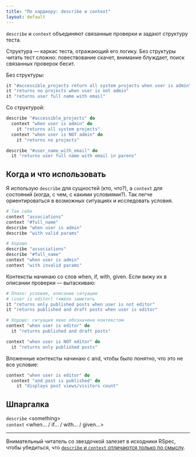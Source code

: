 ```yaml
---
title: "По хардкору: describe и context"
layout: default
---
```


`describe` и `context` объединяют связанные проверки и задают структуру теста.

Структура — каркас теста, отражающий его логику. Без структуры читать тест сложно: повествование скачет, внимание блуждает, поиск связанных проверок бесит.

Без структуры:

```ruby
it "#accessible_projects return all system projects when user is admin"
it "returns no projects when user is not admin"
it "returns user full name with email"
```

Со структурой:

```ruby
describe "#accessible_projects" do
  context "when user is admin" do
    it "returns all system projects"
  context "when user is NOT admin" do
    it "returns no projects"

describe "#user_name_with_email" do
  it "returns user full name with email in parens"
```

## Когда и что использовать
Я использую `describe` для сущностей (кто, что?), а `context` для состояний (когда, с чем, с какими условиями?). Так легче ориентироваться в возможных ситуациях и исследовать условия.

```ruby
# Так себе
context "associations"
context "#full_name"
describe "when user is admin"
describe "with valid params"

# Хорошо
describe "associations"
describe "#full_name"
context "when user is admin"
context "with invalid params"
```

Контексты начинаю со слов when, if, with, given. Если вижу их в описании проверки — вытаскиваю:

```ruby
# Плохо: условие, описание ситуации
# (user is editor) тяжело заметить
it "returns only published posts when user is not editor"
it "returns published and draft posts when user is editor"

# Хорошо: ситуация явно обозначена контекстом
context "when user is editor" do
  it "returns published and draft posts"

context "when user is NOT editor" do
  it "returns only published posts"
```

Вложенные контексты начинаю с and, чтобы было понятно, что это не все условие:

```ruby
context "when user is editor" do
  context "and post is published" do
    it "displays post views/visitors count"
```

## Шпаргалка

<div class="outstanding outstanding--therule">
  <code>describe</code> &lt;something&gt;<br />
  <code>context</code> &lt;when... / if... / with... / given...&gt;
</div>

---------------

Внимательный читатель со звездочкой залезет в исходники RSpec, чтобы убедиться, что [`describe` и `context` отличаются только по смыслу](https://github.com/rspec/rspec-core/blob/b54e2a161b7de5e6cfdcfde9abce2ea3cec10b82/lib/rspec/core/example_group.rb#L269-L277).
